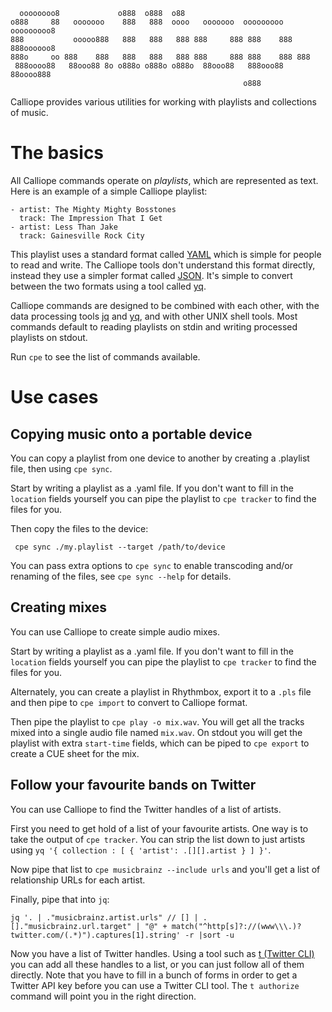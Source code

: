 ```
  oooooooo8             o888  o888  o88
o888     88   ooooooo    888   888  oooo   ooooooo  ooooooooo    ooooooooo8
888           ooooo888   888   888   888 888     888 888    888 888oooooo8
888o     oo 888    888   888   888   888 888     888 888    888 888
 888oooo88   88ooo88 8o o888o o888o o888o  88ooo88   888ooo88     88oooo888
                                                    o888
```

Calliope provides various utilities for working with playlists and
collections of music.

# The basics

All Calliope commands operate on *playlists*, which are represented as text.
Here is an example of a simple Calliope playlist:

    - artist: The Mighty Mighty Bosstones
      track: The Impression That I Get
    - artist: Less Than Jake
      track: Gainesville Rock City

This playlist uses a standard format called [YAML](http://yaml.org/) which is
simple for people to read and write. The Calliope tools don't understand this
format directly, instead they use a simpler format called
[JSON](https://json.org/). It's simple to convert between the two formats using
a tool called [yq](https://github.com/kislyuk/yq).

Calliope commands are designed to be combined with each other, with the
data processing tools [jq](https://stedolan.github.io/jq/) and
[yq](https://github.com/kislyuk/yq), and with other UNIX shell tools.
Most commands default to reading playlists on stdin and writing processed
playlists on stdout.

Run `cpe` to see the list of commands available.

# Use cases

## Copying music onto a portable device

You can copy a playlist from one device to another by creating a .playlist file, then using `cpe sync`.

Start by writing a playlist as a .yaml file. If you don't want to fill in the
`location` fields yourself you can pipe the playlist to `cpe tracker` to find
the files for you.

Then copy the files to the device:

     cpe sync ./my.playlist --target /path/to/device

You can pass extra options to `cpe sync` to enable transcoding and/or renaming
of the files, see `cpe sync --help` for details.

## Creating mixes

You can use Calliope to create simple audio mixes.

Start by writing a playlist as a .yaml file. If you don't want to fill in the
`location` fields yourself you can pipe the playlist to `cpe tracker` to find
the files for you.

Alternately, you can create a playlist in Rhythmbox, export it to a `.pls` file
and then pipe to `cpe import` to convert to Calliope format.

Then pipe the playlist to `cpe play -o mix.wav`. You will get all the tracks
mixed into a single audio file named `mix.wav`. On stdout you will get the
playlist with extra `start-time` fields, which can be piped to `cpe export` to
create a CUE sheet for the mix.

## Follow your favourite bands on Twitter

You can use Calliope to find the Twitter handles of a list of artists.

First you need to get hold of a list of your favourite artists. One way is to
take the output of `cpe tracker`. You can strip the list down to just artists
using `yq '{ collection : [ { 'artist': .[][].artist } ] }'`.

Now pipe that list to `cpe musicbrainz --include urls` and you'll get a list
of relationship URLs for each artist.

Finally, pipe that into `jq`:

    jq '. | ."musicbrainz.artist.urls" // [] | .[]."musicbrainz.url.target" | "@" + match("^http[s]?://(www\\\.)?twitter.com/(.*)").captures[1].string' -r |sort -u

Now you have a list of Twitter handles. Using a tool such as
[t (Twitter CLI)](https://github.com/sferik/t) you can add all these handles to
a list, or you can just follow all of them directly. Note that you have to fill
in a bunch of forms in order to get a Twitter API key before you can use a
Twitter CLI tool. The `t authorize` command will point you in the right
direction.

